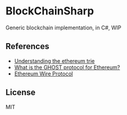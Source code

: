 # BlockChainSharp

Generic blockchain implementation, in C#, WIP

## References

- [Understanding the ethereum trie](https://easythereentropy.wordpress.com/2014/06/04/understanding-the-ethereum-trie/)
- [What is the GHOST protocol for Ethereum?](https://www.cryptocompare.com/coins/guides/what-is-the-ghost-protocol-for-ethereum/)
- [Ethereum Wire Protocol](https://github.com/ethereum/wiki/wiki/Ethereum-Wire-Protocol)

## License

MIT

